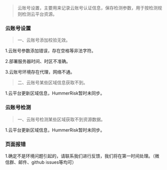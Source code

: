> 云账号设置，主要用来记录云账号认证信息，保存检测参数，用于按检测规则检测云平台资源。

### 云账号设置

> 一、云账号添加校验无效。

1.云账号参数添加错误，存在空格等非法字符。

2.部署服务器时间、时区不准确。

3.云账号环境存在代理，网络不通。

> 二、云账号某些区域信息获取不到。

1.云平台更新区域信息，HummerRisk暂时未同步。

### 云账号检测

> 一、云账号检测某些区域获取不到资源数据。

1.云平台更新区域信息，HummerRisk暂时未同步。

### 页面报错

1.确定不是环境问题引起的，请联系我们进行反馈，我们将在第一时间处理。（微信群、邮件、github issues等均可）

